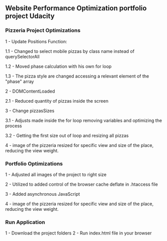## Website Performance Optimization portfolio project Udacity

### Pizzeria Project Optimizations

1 - Update Positions Function:

1.1 - Changed to select mobile pizzas by class name instead of querySelectorAll

1.2 - Moved phase calculation with his own for loop

1.3 - The pizza style are changed accessing a relevant element of the 
"phase" array

2 - DOMContentLoaded 

2.1 - Reduced quantity of pizzas inside the screen

3 - Change pizzasSizes

3.1 - Adjusts made inside the for loop removing variables and optimizing the process

3.2 - Getting the first size out of loop and resizing all pizzas

4 - image of the pizzeria resized for specific view and size of the place, reducing the view weight.

### Portfolio Optimizations

1 - Adjusted all images of the project to right size

2 - Utilized to added control of the browser cache deflate in .htaccess file

3 - Added asynchronous JavaScript

4 - image of the pizzeria resized for specific view and size of the place, reducing the view weight.

### Run Application

1 - Download the project folders
2 - Run index.html file in your browser

